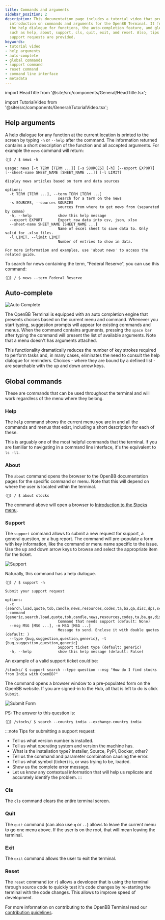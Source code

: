 ```yaml
---
title: Commands and arguments
sidebar_position: 2
description: This documentation page includes a tutorial video that provides a short
  introduction on commands and arguments for the OpenBB Terminal. It further explains
  the help dialogue for functions, the auto-completion feature, and global commands
  such as help, about, support, cls, quit, exit, and reset. Also, tips for submitting
  support requests are provided.
keywords:
- tutorial video
- help arguments
- auto-complete
- global commands
- support command
- reset command
- command line interface
- metadata
---
```


import HeadTitle from '@site/src/components/General/HeadTitle.tsx';

<HeadTitle title="Commands and arguments - Overview - Usage | OpenBB Terminal Docs" />

import TutorialVideo from '@site/src/components/General/TutorialVideo.tsx';

<TutorialVideo
    youtubeLink="https://www.youtube.com/embed/y8J7fGW9ZpY?si=ioMxKMCgD2X-MQ2j"
    videoLegend="Short introduction on commands and arguments"
/>


## Help arguments

A help dialogue for any function at the current location is printed to the screen by typing `-h` or `--help` after the command. The information returned contains a short description of the function and all accepted arguments. For example the `news` command will return:

```console
(🦋) / $ news -h

usage: news [-t TERM [TERM ...]] [-s SOURCES] [-h] [--export EXPORT] [--sheet-name SHEET_NAME [SHEET_NAME ...]] [-l LIMIT]

display news articles based on term and data sources

options:
  -t TERM [TERM ...], --term TERM [TERM ...]
                        search for a term on the news
  -s SOURCES, --sources SOURCES
                        sources from where to get news from (separated by comma)
  -h, --help            show this help message
  --export EXPORT       Export raw data into csv, json, xlsx
  --sheet-name SHEET_NAME [SHEET_NAME ...]
                        Name of excel sheet to save data to. Only valid for .xlsx files.
  -l LIMIT, --limit LIMIT
                        Number of entries to show in data.

For more information and examples, use 'about news' to access the related guide.
```

To search for news containing the term, "Federal Reserve", you can use this command:

```console
(🦋) / $ news --term Federal Reserve
```


## Auto-complete

![Auto Complete](https://user-images.githubusercontent.com/85772166/233247702-f707531c-2c65-4380-a662-cd4bc2ae0199.png)

The OpenBB Terminal is equipped with an auto completion engine that presents choices based on the current menu and command. Whenever you start typing, suggestion prompts will appear for existing commands and menus. When the command contains arguments, pressing the `space bar` after typing the command will present the list of available arguments. Note that a menu doesn't has arguments attached.

This functionality dramatically reduces the number of key strokes required to perform tasks and, in many cases, eliminates the need to consult the help dialogue for reminders. Choices - where they are bound by a defined list - are searchable with the up and down arrow keys.


## Global commands

These are commands that can be used throughout the terminal and will work regardless of the menu where they belong.

### Help

The `help` command shows the current menu you are in and all the commands and menus that exist, including a short description for each of these.

This is arguably one of the most helpful commands that the terminal. If you are familiar to navigating in a command line interface, it's the equivalent to `ls -ll`.

### About

The `about` command opens the browser to the OpenBB documentation pages for the specific command or menu. Note that this will depend on where the user is located within the terminal.

```console
(🦋) / $ about stocks
```

The command above will open a browser to [Introduction to the Stocks menu](https://docs.openbb.co/terminal/usage/intros/stocks).


### Support

The `support` command allows to submit a new request for support, a general question, or a bug report. The command will pre-populate a form with key information, like the command or menu name specific to the issue. Use the up and down arrow keys to browse and select the appropriate item for the ticket.

![Support](https://user-images.githubusercontent.com/85772166/233577183-fbeb7be2-1d00-4ca0-86b3-42f1b71081e8.png)

Naturally, this command has a help dialogue.

```console
(🦋) / $ support -h

Submit your support request

options:
  -c {search,load,quote,tob,candle,news,resources,codes,ta,ba,qa,disc,dps,scr,sia,ins,gov,res,dd,fa,bt,ca,options,th,forecast}, --command {generic,search,load,quote,tob,candle,news,resources,codes,ta,ba,qa,disc,dps,scr,sia,ins,gov,res,dd,fa,bt,ca,options,th,forecast}
                        Command that needs support (default: None)
  --msg MSG [MSG ...], -m MSG [MSG ...]
                        Message to send. Enclose it with double quotes (default: )
  --type {bug,suggestion,question,generic}, -t {bug,suggestion,question,generic}
                        Support ticket type (default: generic)
  -h, --help            show this help message (default: False)
```

An example of a valid support ticket could be:

```console
/stocks/ $ support search --type question --msg "How do I find stocks from India with OpenBB?"
```

The command opens a browser window to a pre-populated form on the OpenBB website.  If you are signed-in to the Hub, all that is left to do is click `Submit`.

![Submit Form](https://user-images.githubusercontent.com/85772166/233577448-3e426a88-d0cf-4338-8f4c-21b9fd01d8b2.png)

PS: The answer to this question is:

```console
(🦋) /stocks/ $ search --country india --exchange-country india
```

:::note
Tips for submitting a support request:

- Tell us what version number is installed.
- Tell us what operating system and version the machine has.
- What is the installation type?  Installer, Source, PyPi, Docker, other?
- Tell us the command and parameter combination causing the error.
- Tell us what symbol (ticker) is, or was trying to be, loaded.
- Show us the complete error message.
- Let us know any contextual information that will help us replicate and accurately identify the problem.
:::

### Cls

The `cls` command clears the entire terminal screen.

### Quit

The `quit` command (can also use `q` or `..`) allows to leave the current menu to go one menu above. If the user is on the root, that will mean leaving the terminal.

### Exit

The `exit` command allows the user to exit the terminal.

### Reset

The `reset` command (or `r`) allows a developer that is using the terminal through source code to quickly test it's code changes by re-starting the terminal with the code changes. This allows to improve speed of development.

For more information on contributing to the OpenBB Terminal read our [contribution guidelines](https://github.com/OpenBB-finance/OpenBBTerminal/blob/main/CONTRIBUTING.md).
